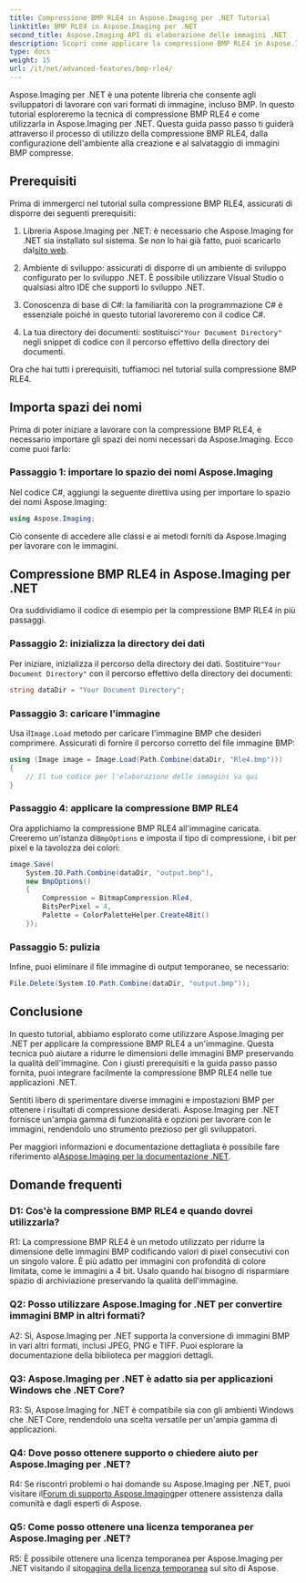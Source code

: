 ```yaml
---
title: Compressione BMP RLE4 in Aspose.Imaging per .NET Tutorial
linktitle: BMP RLE4 in Aspose.Imaging per .NET
second_title: Aspose.Imaging API di elaborazione delle immagini .NET
description: Scopri come applicare la compressione BMP RLE4 in Aspose.Imaging per .NET. Riduci le dimensioni dell'immagine BMP senza perdita di qualità.
type: docs
weight: 15
url: /it/net/advanced-features/bmp-rle4/
---
```

Aspose.Imaging per .NET è una potente libreria che consente agli sviluppatori di lavorare con vari formati di immagine, incluso BMP. In questo tutorial esploreremo la tecnica di compressione BMP RLE4 e come utilizzarla in Aspose.Imaging per .NET. Questa guida passo passo ti guiderà attraverso il processo di utilizzo della compressione BMP RLE4, dalla configurazione dell'ambiente alla creazione e al salvataggio di immagini BMP compresse.

## Prerequisiti

Prima di immergerci nel tutorial sulla compressione BMP RLE4, assicurati di disporre dei seguenti prerequisiti:

1.  Libreria Aspose.Imaging per .NET: è necessario che Aspose.Imaging for .NET sia installato sul sistema. Se non lo hai già fatto, puoi scaricarlo dal[sito web](https://releases.aspose.com/imaging/net/).

2. Ambiente di sviluppo: assicurati di disporre di un ambiente di sviluppo configurato per lo sviluppo .NET. È possibile utilizzare Visual Studio o qualsiasi altro IDE che supporti lo sviluppo .NET.

3. Conoscenza di base di C#: la familiarità con la programmazione C# è essenziale poiché in questo tutorial lavoreremo con il codice C#.

4.  La tua directory dei documenti: sostituisci`"Your Document Directory"` negli snippet di codice con il percorso effettivo della directory dei documenti.

Ora che hai tutti i prerequisiti, tuffiamoci nel tutorial sulla compressione BMP RLE4.

## Importa spazi dei nomi

Prima di poter iniziare a lavorare con la compressione BMP RLE4, è necessario importare gli spazi dei nomi necessari da Aspose.Imaging. Ecco come puoi farlo:

### Passaggio 1: importare lo spazio dei nomi Aspose.Imaging

Nel codice C#, aggiungi la seguente direttiva using per importare lo spazio dei nomi Aspose.Imaging:

```csharp
using Aspose.Imaging;
```

Ciò consente di accedere alle classi e ai metodi forniti da Aspose.Imaging per lavorare con le immagini.

## Compressione BMP RLE4 in Aspose.Imaging per .NET

Ora suddividiamo il codice di esempio per la compressione BMP RLE4 in più passaggi.

### Passaggio 2: inizializza la directory dei dati

 Per iniziare, inizializza il percorso della directory dei dati. Sostituire`"Your Document Directory"` con il percorso effettivo della directory dei documenti:

```csharp
string dataDir = "Your Document Directory";
```

### Passaggio 3: caricare l'immagine

 Usa il`Image.Load` metodo per caricare l'immagine BMP che desideri comprimere. Assicurati di fornire il percorso corretto del file immagine BMP:

```csharp
using (Image image = Image.Load(Path.Combine(dataDir, "Rle4.bmp")))
{
    // Il tuo codice per l'elaborazione delle immagini va qui
}
```

### Passaggio 4: applicare la compressione BMP RLE4

 Ora applichiamo la compressione BMP RLE4 all'immagine caricata. Creeremo un'istanza di`BmpOptions` e imposta il tipo di compressione, i bit per pixel e la tavolozza dei colori:

```csharp
image.Save(
    System.IO.Path.Combine(dataDir, "output.bmp"),
    new BmpOptions()
    {
        Compression = BitmapCompression.Rle4,
        BitsPerPixel = 4,
        Palette = ColorPaletteHelper.Create4Bit()
    });
```

### Passaggio 5: pulizia

Infine, puoi eliminare il file immagine di output temporaneo, se necessario:

```csharp
File.Delete(System.IO.Path.Combine(dataDir, "output.bmp"));
```

## Conclusione

In questo tutorial, abbiamo esplorato come utilizzare Aspose.Imaging per .NET per applicare la compressione BMP RLE4 a un'immagine. Questa tecnica può aiutare a ridurre le dimensioni delle immagini BMP preservando la qualità dell'immagine. Con i giusti prerequisiti e la guida passo passo fornita, puoi integrare facilmente la compressione BMP RLE4 nelle tue applicazioni .NET.

Sentiti libero di sperimentare diverse immagini e impostazioni BMP per ottenere i risultati di compressione desiderati. Aspose.Imaging per .NET fornisce un'ampia gamma di funzionalità e opzioni per lavorare con le immagini, rendendolo uno strumento prezioso per gli sviluppatori.

 Per maggiori informazioni e documentazione dettagliata è possibile fare riferimento al[Aspose.Imaging per la documentazione .NET](https://reference.aspose.com/imaging/net/).

## Domande frequenti

### D1: Cos'è la compressione BMP RLE4 e quando dovrei utilizzarla?

R1: La compressione BMP RLE4 è un metodo utilizzato per ridurre la dimensione delle immagini BMP codificando valori di pixel consecutivi con un singolo valore. È più adatto per immagini con profondità di colore limitata, come le immagini a 4 bit. Usalo quando hai bisogno di risparmiare spazio di archiviazione preservando la qualità dell'immagine.

### Q2: Posso utilizzare Aspose.Imaging for .NET per convertire immagini BMP in altri formati?

A2: Sì, Aspose.Imaging per .NET supporta la conversione di immagini BMP in vari altri formati, inclusi JPEG, PNG e TIFF. Puoi esplorare la documentazione della biblioteca per maggiori dettagli.

### Q3: Aspose.Imaging per .NET è adatto sia per applicazioni Windows che .NET Core?

R3: Sì, Aspose.Imaging for .NET è compatibile sia con gli ambienti Windows che .NET Core, rendendolo una scelta versatile per un'ampia gamma di applicazioni.

### Q4: Dove posso ottenere supporto o chiedere aiuto per Aspose.Imaging per .NET?

 R4: Se riscontri problemi o hai domande su Aspose.Imaging per .NET, puoi visitare il[Forum di supporto Aspose.Imaging](https://forum.aspose.com/)per ottenere assistenza dalla comunità e dagli esperti di Aspose.

### Q5: Come posso ottenere una licenza temporanea per Aspose.Imaging per .NET?

 R5: È possibile ottenere una licenza temporanea per Aspose.Imaging per .NET visitando il sito[pagina della licenza temporanea](https://purchase.aspose.com/temporary-license/) sul sito di Aspose.